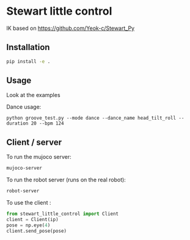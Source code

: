 # Stewart little control

IK based on https://github.com/Yeok-c/Stewart_Py

## Installation

```bash
pip install -e .
```

## Usage

Look at the examples

Dance usage:

```
python groove_test.py --mode dance --dance_name head_tilt_roll --duration 20 --bpm 124

```

## Client / server

To run the mujoco server:

```bash
mujoco-server
```

To run the robot server (runs on the real robot):

```bash
robot-server
```

To use the client :

```python
from stewart_little_control import Client
client = Client(ip)
pose = np.eye(4)
client.send_pose(pose)
```
